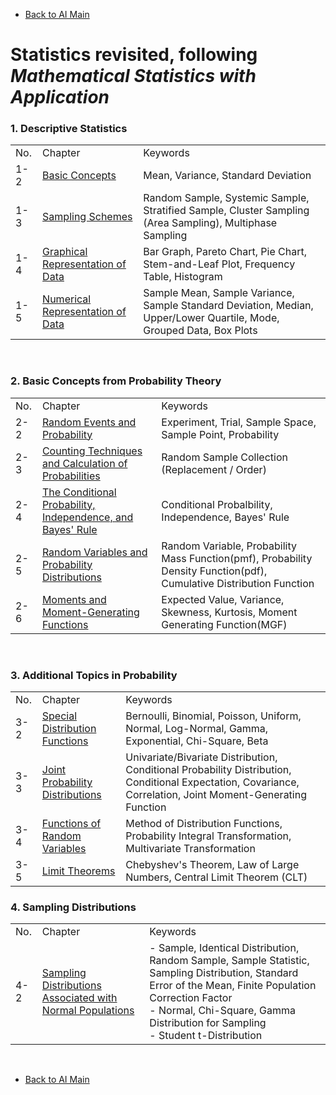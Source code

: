 * [Back to AI Main](../../README.md)

# Statistics revisited, following *Mathematical Statistics with Application*


### 1. Descriptive Statistics   

<table>
    <tr>
        <td>No.</td><td>Chapter</td><td>Keywords</td>
    </tr>
    <tr>
        <td>1-2</td><td><a href="./ch01/02/note.md">Basic Concepts</a></td><td>Mean, Variance, Standard Deviation</td>
    </tr>
    <tr>
        <td>1-3</td><td><a href="./ch01/03/note.md">Sampling Schemes</a></td><td>Random Sample, Systemic Sample, Stratified Sample, Cluster Sampling (Area Sampling), Multiphase Sampling</td>
    </tr>
    <tr>
        <td>1-4</td><td><a href="./ch01/04/note.md">Graphical Representation of Data</a></td><td>Bar Graph, Pareto Chart, Pie Chart, Stem-and-Leaf Plot, Frequency Table, Histogram</td>
    </tr>
    <tr>
        <td>1-5</td><td><a href="./ch01/05/note.md">Numerical Representation of Data</a></td><td>Sample Mean, Sample Variance, Sample Standard Deviation, Median, Upper/Lower Quartile, Mode, Grouped Data, Box Plots</td>
    </tr>
</table>
<br>

### 2. Basic Concepts from Probability Theory

<table>
    <tr>
        <td>No.</td><td>Chapter</td><td>Keywords</td>
    </tr>
    <tr>
        <td>2-2</td><td><a href="./ch02/02/note.md">Random Events and Probability</a></td><td>Experiment, Trial, Sample Space, Sample Point, Probability</td>
    </tr>
    <tr>
        <td>2-3</td><td><a href="./ch02/03/note.md">Counting Techniques and Calculation of Probabilities</a></td><td> Random Sample Collection (Replacement / Order) </td>
    </tr>
    <tr>
        <td>2-4</td><td><a href="./ch02/04/note.md">The Conditional Probability, Independence, and Bayes' Rule</a></td><td> Conditional Probalbility, Independence, Bayes' Rule </td>
    </tr>
    <tr>
        <td>2-5</td><td><a href="./ch02/05/note.md">Random Variables and Probability Distributions</a></td><td> Random Variable, Probability Mass Function(pmf), Probability Density Function(pdf), Cumulative Distribution Function </td>
    </tr>
    <tr>
        <td>2-6</td><td><a href="./ch02/06/note.md">Moments and Moment-Generating Functions</a></td><td> Expected Value, Variance, Skewness, Kurtosis, Moment Generating Function(MGF) </td>
    </tr>
</table>
<br>


### 3. Additional Topics in Probability

<table>
    <tr>
        <td>No.</td><td>Chapter</td><td>Keywords</td>
    </tr>
    <tr>
        <td>3-2</td><td><a href="./ch03/02/note.md">Special Distribution Functions</a></td><td>Bernoulli, Binomial, Poisson, Uniform, Normal, Log-Normal, Gamma, Exponential, Chi-Square, Beta</td>
    </tr>
    <tr>
        <td>3-3</td><td><a href="./ch03/03/note.md">Joint Probability Distributions</a></td><td>Univariate/Bivariate Distribution, Conditional Probability Distribution, Conditional Expectation, Covariance, Correlation, Joint Moment-Generating Function</td>
    </tr>
    <tr>
        <td>3-4</td><td><a href="./ch03/04/note.md">Functions of Random Variables</a></td><td>Method of Distribution Functions, Probability Integral Transformation, Multivariate Transformation</td>
    </tr>
    <tr>
        <td>3-5</td><td><a href="./ch03/05/note.md">Limit Theorems</a></td><td>Chebyshev's Theorem, Law of Large Numbers, Central Limit Theorem (CLT)</td>
    </tr>
</table>


### 4. Sampling Distributions

<table>
    <tr>
        <td>No.</td><td>Chapter</td><td>Keywords</td>
    </tr>
    <tr>
        <td>4-2</td><td><a href="./ch04/02/note.md">Sampling Distributions Associated with Normal Populations</a></td><td>- Sample, Identical Distribution, Random Sample, Sample Statistic, Sampling Distribution, Standard Error of the Mean, Finite Population Correction Factor<br> - Normal, Chi-Square, Gamma Distribution for Sampling<br> - Student t-Distribution</td>
    </tr>
</table>




<br>

* [Back to AI Main](../../README.md)